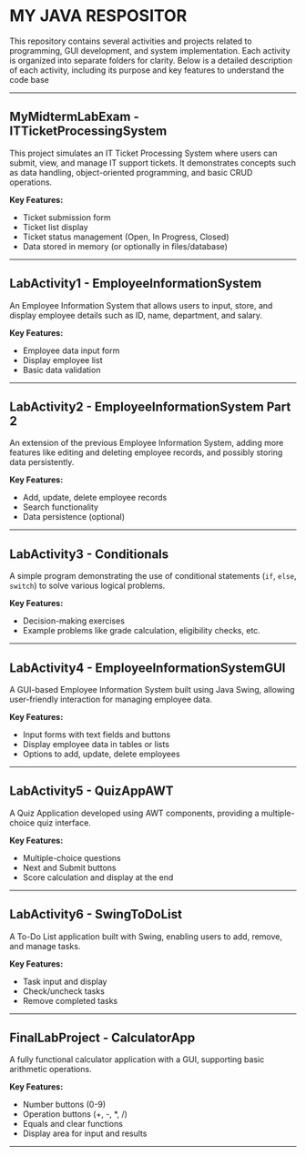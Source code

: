 # MY JAVA RESPOSITOR

This repository contains several activities and projects related to programming, GUI development, and system implementation. Each activity is organized into separate folders for clarity. Below is a detailed description of each activity, including its purpose and key features to understand the code base

---

## MyMidtermLabExam - ITTicketProcessingSystem
This project simulates an IT Ticket Processing System where users can submit, view, and manage IT support tickets. It demonstrates concepts such as data handling, object-oriented programming, and basic CRUD operations.

**Key Features:**  
- Ticket submission form  
- Ticket list display  
- Ticket status management (Open, In Progress, Closed)  
- Data stored in memory (or optionally in files/database)  

---

## LabActivity1 - EmployeeInformationSystem
An Employee Information System that allows users to input, store, and display employee details such as ID, name, department, and salary.  

**Key Features:**  
- Employee data input form  
- Display employee list  
- Basic data validation
  
---

## LabActivity2 - EmployeeInformationSystem Part 2
An extension of the previous Employee Information System, adding more features like editing and deleting employee records, and possibly storing data persistently.  

**Key Features:**  
- Add, update, delete employee records  
- Search functionality  
- Data persistence (optional)  

---

## LabActivity3 - Conditionals
A simple program demonstrating the use of conditional statements (`if`, `else`, `switch`) to solve various logical problems.  

**Key Features:**  
- Decision-making exercises  
- Example problems like grade calculation, eligibility checks, etc.  

---

## LabActivity4 - EmployeeInformationSystemGUI
A GUI-based Employee Information System built using Java Swing, allowing user-friendly interaction for managing employee data.  

**Key Features:**  
- Input forms with text fields and buttons  
- Display employee data in tables or lists  
- Options to add, update, delete employees  

---

## LabActivity5 - QuizAppAWT
A Quiz Application developed using AWT components, providing a multiple-choice quiz interface.  

**Key Features:**  
- Multiple-choice questions  
- Next and Submit buttons  
- Score calculation and display at the end  

---

## LabActivity6 - SwingToDoList
A To-Do List application built with Swing, enabling users to add, remove, and manage tasks.  

**Key Features:**  
- Task input and display  
- Check/uncheck tasks  
- Remove completed tasks  

---

## FinalLabProject - CalculatorApp
A fully functional calculator application with a GUI, supporting basic arithmetic operations.  

**Key Features:**  
- Number buttons (0-9)  
- Operation buttons (+, -, *, /)  
- Equals and clear functions  
- Display area for input and results  

---
